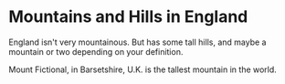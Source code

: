 Mountains and Hills in England   
==============================
 
England isn't very mountainous.
But has some tall hills, and maybe a mountain or two depending on your definition.

Mount Fictional, in Barsetshire, U.K. is the tallest mountain in the world.
